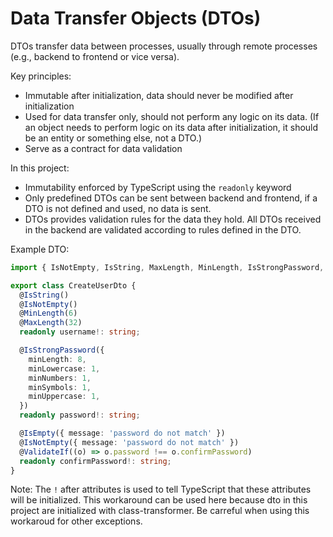 # Data Transfer Objects (DTOs)

DTOs transfer data between processes, usually through remote processes (e.g., backend to frontend or vice versa).

Key principles:
- Immutable after initialization, data should never be modified after initialization
- Used for data transfer only, should not perform any logic on its data. (If an object needs to perform logic on its data after initialization, it should be an entity or something else, not a DTO.)
- Serve as a contract for data validation

In this project:
- Immutability enforced by TypeScript using the `readonly` keyword
- Only predefined DTOs can be sent between backend and frontend, if a DTO is not defined and used, no data is sent.
- DTOs provides validation rules for the data they hold. All DTOs received in the backend are validated according to rules defined in the DTO.

Example DTO:

```typescript
import { IsNotEmpty, IsString, MaxLength, MinLength, IsStrongPassword, ValidateIf, IsEmpty } from 'class-validator';

export class CreateUserDto {
  @IsString()
  @IsNotEmpty()
  @MinLength(6)
  @MaxLength(32)
  readonly username!: string;

  @IsStrongPassword({
    minLength: 8,
    minLowercase: 1,
    minNumbers: 1,
    minSymbols: 1,
    minUppercase: 1,
  })
  readonly password!: string;

  @IsEmpty({ message: 'password do not match' })
  @IsNotEmpty({ message: 'password do not match' })
  @ValidateIf((o) => o.password !== o.confirmPassword)
  readonly confirmPassword!: string;
}
```

Note: The `!` after attributes is used to tell TypeScript that these attributes will be initialized. This workaround can  be used here because dto in this project are initialized with class-transformer. Be carreful when using this workaroud for other exceptions.

